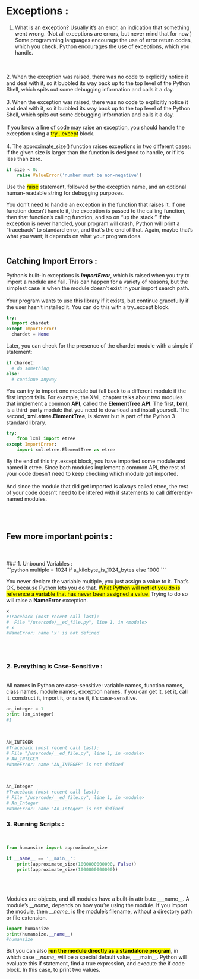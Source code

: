 # Exceptions :

1. What is an exception? Usually it’s an error, an indication that something went wrong. (Not all exceptions are errors, but never mind that for now.) Some programming languages encourage the use of error return codes, which you check. Python encourages the use of exceptions, which you handle.
</br>
</br>
2. When the exception was raised, there was no code to explicitly notice it and deal with it, so it bubbled its way back up to the top level of the Python Shell, which spits out some debugging information and calls it a day.
</br>
</br>
3. When the exception was raised, there was no code to explicitly notice it and deal with it, so it bubbled its way back up to the top level of the Python Shell, which spits out some debugging information and calls it a day.
</br>
</br>
If you know a line of code may raise an exception, you should handle the exception using a <mark>try...except</mark> block.
</br>
</br>
4. The approximate_size() function raises exceptions in two different cases: if the given size is larger than the function is designed to handle, or if it’s less than zero.

```python
if size < 0:
    raise ValueError('number must be non-negative')
```
Use the <mark>raise</mark> statement, followed by the exception name, and an optional human-readable string for debugging purposes.

You don’t need to handle an exception in the function that raises it. If one function doesn’t handle it, the exception is passed to the calling function, then that function’s calling function, and so on “up the stack.” If the exception is never handled, your program will crash, Python will print a “traceback” to standard error, and that’s the end of that. Again, maybe that’s what you want; it depends on what your program does.
</br>
</br>

## Catching Import Errors :

Python’s built-in exceptions is <em>**ImportError**</em>, which is raised when you try to import a module and fail. This can happen for a variety of reasons, but the simplest case is when the module doesn’t exist in your import search path.
</br>
</br>
Your program wants to use this library if it exists, but continue gracefully if the user hasn’t installed it. You can do this with a try..except block.
```python
try:
  import chardet
except ImportError:
  chardet = None
```
Later, you can check for the presence of the chardet module with a simple if statement:
```python
if chardet:
  # do something
else:
  # continue anyway
```

You can try to import one module but fall back to a different module if the first import fails. For example, the XML chapter talks about two modules that implement a common **API**, called the **ElementTree API**. The first, **lxml**, is a third-party module that you need to download and install yourself. The second, **xml.etree.ElementTree**, is slower but is part of the Python 3 standard library.

```python
try:
    from lxml import etree
except ImportError:
    import xml.etree.ElementTree as etree
```

By the end of this try..except block, you have imported some module and named it etree. Since both modules implement a common API, the rest of your code doesn’t need to keep checking which module got imported. 
</br>
</br>
And since the module that did get imported is always called etree, the rest of your code doesn’t need to be littered with if statements to call differently-named modules.
</br>
</br>
</br>
</br>

## Few more important points : 
</br>
</br>
### 1. Unbound Variables :
</br>
```python
multiple = 1024 if a_kilobyte_is_1024_bytes else 1000
```

You never declare the variable multiple, you just assign a value to it. That’s OK, because Python lets you do that. <mark>What Python will not let you do is reference a variable that has never been assigned a value.</mark> Trying to do so will raise a **NameError** exception.

```python
x
#Traceback (most recent call last):
#  File "/usercode/__ed_file.py", line 1, in <module>
# x
#NameError: name 'x' is not defined
```
</br>
</br>

### 2. Everything is Case-Sensitive :
</br>
All names in Python are case-sensitive: variable names, function names, class names, module names, exception names. If you can get it, set it, call it, construct it, import it, or raise it, it’s case-sensitive.

```python
an_integer = 1
print (an_integer)
#1
```
</br>

```python
AN_INTEGER
#Traceback (most recent call last):
# File "/usercode/__ed_file.py", line 1, in <module>
# AN_INTEGER
#NameError: name 'AN_INTEGER' is not defined
```
</br>

```python
An_Integer
#Traceback (most recent call last):
# File "/usercode/__ed_file.py", line 1, in <module>
# An_Integer
#NameError: name 'An_Integer' is not defined
```


### 3. Running Scripts :
</br>

```python
from humansize import approximate_size

if __name__ == '__main__':
    print(approximate_size(1000000000000, False))
    print(approximate_size(1000000000000))
```
</br>
</br>

Modules are objects, and all modules have a built-in attribute \___name\__. A module’s \___name\__ depends on how you’re using the module. If you import the module, then \___name\__ is the module’s filename, without a directory path or file extension.

```python
import humansize
print(humansize.__name__)
#humansize
```

But you can also <mark>**run the module directly as a standalone program**</mark>, in which case \___name\__ will be a special default value, \___main\__. Python will evaluate this if statement, find a true expression, and execute the if code block. In this case, to print two values.